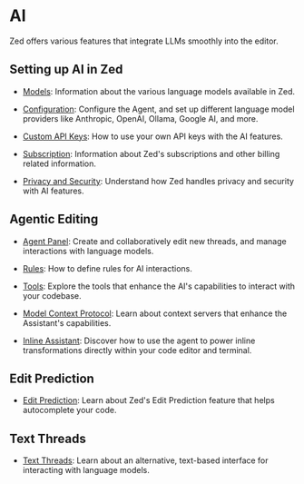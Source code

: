 # AI

Zed offers various features that integrate LLMs smoothly into the editor.

## Setting up AI in Zed

- [Models](./models.md): Information about the various language models available in Zed.

- [Configuration](./custom-api-keys.md): Configure the Agent, and set up different language model providers like Anthropic, OpenAI, Ollama, Google AI, and more.

- [Custom API Keys](./custom-api-keys.md): How to use your own API keys with the AI features.

- [Subscription](./subscription.md): Information about Zed's subscriptions and other billing related information.

- [Privacy and Security](./privacy-and-security.md): Understand how Zed handles privacy and security with AI features.

## Agentic Editing

- [Agent Panel](./agent-panel.md): Create and collaboratively edit new threads, and manage interactions with language models.

- [Rules](./rules.md): How to define rules for AI interactions.

- [Tools](./tools.md): Explore the tools that enhance the AI's capabilities to interact with your codebase.

- [Model Context Protocol](./mcp.md): Learn about context servers that enhance the Assistant's capabilities.

- [Inline Assistant](./inline-assistant.md): Discover how to use the agent to power inline transformations directly within your code editor and terminal.

## Edit Prediction

- [Edit Prediction](./edit-prediction.md): Learn about Zed's Edit Prediction feature that helps autocomplete your code.

## Text Threads

- [Text Threads](./text-threads.md): Learn about an alternative, text-based interface for interacting with language models.
